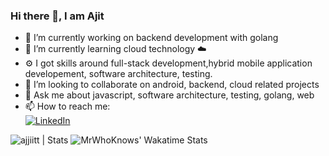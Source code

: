 ### Hi there 👋, I am Ajit
- 🔭 I’m currently working on backend development with golang
- 🌱 I’m currently learning cloud technology ☁️
- ⚙️ I got skills around full-stack development,hybrid mobile application developement, software architecture, testing.
- 👯 I’m looking to collaborate on android, backend, cloud related projects
- 💬 Ask me about javascript, software architecture, testing, golang, web
- 📫 How to reach me:<br/>
 [![LinkedIn](https://img.shields.io/badge/Aditya_Sutar-grey?style=for-the-badge&logo=linkedin)](https://www.linkedin.com/in/ajjiitt/)
<!--  [![LinkedIn](https://img.shields.io/badge/AdityasutarOO7-grey?style=for-the-badge&logo=twitter)](https://twitter.com/AdityasutarOO7) -->

<img src="https://github-readme-stats.vercel.app/api?username=ajjiitt&count_private=true&show_icons=true&include_all_commits=true&theme=nord" alt="ajjiitt | Stats" />
<img src="https://github-readme-stats.vercel.app/api/wakatime?username=ajitdakre05@gmail.com&layout=compact&theme=nord" alt="MrWhoKnows' Wakatime Stats" />

